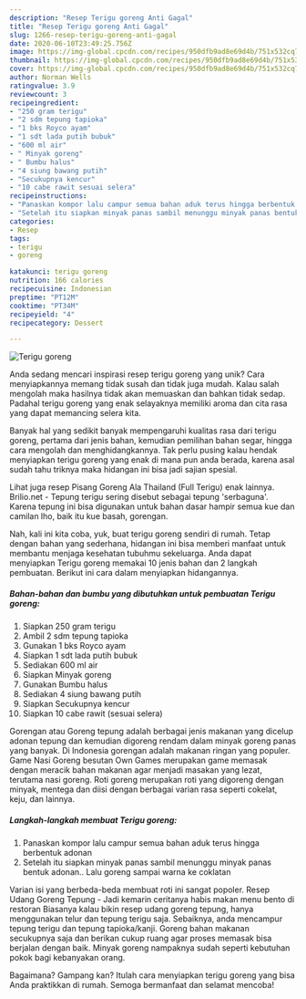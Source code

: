 ```yaml
---
description: "Resep Terigu goreng Anti Gagal"
title: "Resep Terigu goreng Anti Gagal"
slug: 1266-resep-terigu-goreng-anti-gagal
date: 2020-06-10T23:49:25.756Z
image: https://img-global.cpcdn.com/recipes/950dfb9ad8e69d4b/751x532cq70/terigu-goreng-foto-resep-utama.jpg
thumbnail: https://img-global.cpcdn.com/recipes/950dfb9ad8e69d4b/751x532cq70/terigu-goreng-foto-resep-utama.jpg
cover: https://img-global.cpcdn.com/recipes/950dfb9ad8e69d4b/751x532cq70/terigu-goreng-foto-resep-utama.jpg
author: Norman Wells
ratingvalue: 3.9
reviewcount: 3
recipeingredient:
- "250 gram terigu"
- "2 sdm tepung tapioka"
- "1 bks Royco ayam"
- "1 sdt lada putih bubuk"
- "600 ml air"
- " Minyak goreng"
- " Bumbu halus"
- "4 siung bawang putih"
- "Secukupnya kencur"
- "10 cabe rawit sesuai selera"
recipeinstructions:
- "Panaskan kompor lalu campur semua bahan aduk terus hingga berbentuk adonan"
- "Setelah itu siapkan minyak panas sambil menunggu minyak panas bentuk adonan.. Lalu goreng sampai warna ke coklatan"
categories:
- Resep
tags:
- terigu
- goreng

katakunci: terigu goreng 
nutrition: 166 calories
recipecuisine: Indonesian
preptime: "PT12M"
cooktime: "PT34M"
recipeyield: "4"
recipecategory: Dessert

---
```



![Terigu goreng](https://img-global.cpcdn.com/recipes/950dfb9ad8e69d4b/751x532cq70/terigu-goreng-foto-resep-utama.jpg)

Anda sedang mencari inspirasi resep terigu goreng yang unik? Cara menyiapkannya memang tidak susah dan tidak juga mudah. Kalau salah mengolah maka hasilnya tidak akan memuaskan dan bahkan tidak sedap. Padahal terigu goreng yang enak selayaknya memiliki aroma dan cita rasa yang dapat memancing selera kita.

Banyak hal yang sedikit banyak mempengaruhi kualitas rasa dari terigu goreng, pertama dari jenis bahan, kemudian pemilihan bahan segar, hingga cara mengolah dan menghidangkannya. Tak perlu pusing kalau hendak menyiapkan terigu goreng yang enak di mana pun anda berada, karena asal sudah tahu triknya maka hidangan ini bisa jadi sajian spesial.

Lihat juga resep Pisang Goreng Ala Thailand (Full Terigu) enak lainnya. Brilio.net - Tepung terigu sering disebut sebagai tepung &#39;serbaguna&#39;. Karena tepung ini bisa digunakan untuk bahan dasar hampir semua kue dan camilan lho, baik itu kue basah, gorengan.


Nah, kali ini kita coba, yuk, buat terigu goreng sendiri di rumah. Tetap dengan bahan yang sederhana, hidangan ini bisa memberi manfaat untuk membantu menjaga kesehatan tubuhmu sekeluarga. Anda dapat menyiapkan Terigu goreng memakai 10 jenis bahan dan 2 langkah pembuatan. Berikut ini cara dalam menyiapkan hidangannya.

<!--inarticleads1-->

##### Bahan-bahan dan bumbu yang dibutuhkan untuk pembuatan Terigu goreng:

1. Siapkan 250 gram terigu
1. Ambil 2 sdm tepung tapioka
1. Gunakan 1 bks Royco ayam
1. Siapkan 1 sdt lada putih bubuk
1. Sediakan 600 ml air
1. Siapkan  Minyak goreng
1. Gunakan  Bumbu halus
1. Sediakan 4 siung bawang putih
1. Siapkan Secukupnya kencur
1. Siapkan 10 cabe rawit (sesuai selera)


Gorengan atau Goreng tepung adalah berbagai jenis makanan yang dicelup adonan tepung dan kemudian digoreng rendam dalam minyak goreng panas yang banyak. Di Indonesia gorengan adalah makanan ringan yang populer. Game Nasi Goreng besutan Own Games merupakan game memasak dengan meracik bahan makanan agar menjadi masakan yang lezat, terutama nasi goreng. Roti goreng merupakan roti yang digoreng dengan minyak, mentega dan diisi dengan berbagai varian rasa seperti cokelat, keju, dan lainnya. 

<!--inarticleads2-->

##### Langkah-langkah membuat Terigu goreng:

1. Panaskan kompor lalu campur semua bahan aduk terus hingga berbentuk adonan
1. Setelah itu siapkan minyak panas sambil menunggu minyak panas bentuk adonan.. Lalu goreng sampai warna ke coklatan


Varian isi yang berbeda-beda membuat roti ini sangat popoler. Resep Udang Goreng Tepung - Jadi kemarin ceritanya habis makan menu bento di restoran Biasanya kalau bikin resep udang goreng tepung, hanya menggunakan telur dan tepung terigu saja. Sebaiknya, anda mencampur tepung terigu dan tepung tapioka/kanji. Goreng bahan makanan secukupnya saja dan berikan cukup ruang agar proses memasak bisa berjalan dengan baik. Minyak goreng nampaknya sudah seperti kebutuhan pokok bagi kebanyakan orang. 

Bagaimana? Gampang kan? Itulah cara menyiapkan terigu goreng yang bisa Anda praktikkan di rumah. Semoga bermanfaat dan selamat mencoba!
